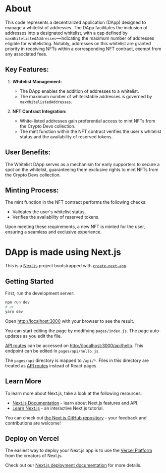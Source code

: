 # About

This code represents a decentralized application (DApp) designed to manage a whitelist of addresses. The DApp facilitates the inclusion of addresses into a designated whitelist, with a cap defined by `maxWhitelistedAddresses`—indicating the maximum number of addresses eligible for whitelisting. Notably, addresses on this whitelist are granted priority in receiving NFTs within a corresponding NFT contract, exempt from any associated fees.

## Key Features:

1. **Whitelist Management:**
   - The DApp enables the addition of addresses to a whitelist.
   - The maximum number of whitelistable addresses is governed by `maxWhitelistedAddresses`.

2. **NFT Contract Integration:**
   - White-listed addresses gain preferential access to mint NFTs from the Crypto Devs collection.
   - The mint function within the NFT contract verifies the user's whitelist status and the availability of reserved tokens.

## User Benefits:

The Whitelist DApp serves as a mechanism for early supporters to secure a spot on the whitelist, guaranteeing them exclusive rights to mint NFTs from the Crypto Devs collection.

## Minting Process:

The mint function in the NFT contract performs the following checks:
   - Validates the user's whitelist status.
   - Verifies the availability of reserved tokens.

Upon meeting these requirements, a new NFT is minted for the user, ensuring a seamless and exclusive experience.




# DApp is made using Next.js
This is a [Next.js](https://nextjs.org/) project bootstrapped with [`create-next-app`](https://github.com/vercel/next.js/tree/canary/packages/create-next-app).

## Getting Started

First, run the development server:

```bash
npm run dev
# or
yarn dev
```

Open [http://localhost:3000](http://localhost:3000) with your browser to see the result.

You can start editing the page by modifying `pages/index.js`. The page auto-updates as you edit the file.

[API routes](https://nextjs.org/docs/api-routes/introduction) can be accessed on [http://localhost:3000/api/hello](http://localhost:3000/api/hello). This endpoint can be edited in `pages/api/hello.js`.

The `pages/api` directory is mapped to `/api/*`. Files in this directory are treated as [API routes](https://nextjs.org/docs/api-routes/introduction) instead of React pages.

## Learn More

To learn more about Next.js, take a look at the following resources:

- [Next.js Documentation](https://nextjs.org/docs) - learn about Next.js features and API.
- [Learn Next.js](https://nextjs.org/learn) - an interactive Next.js tutorial.

You can check out [the Next.js GitHub repository](https://github.com/vercel/next.js/) - your feedback and contributions are welcome!

## Deploy on Vercel

The easiest way to deploy your Next.js app is to use the [Vercel Platform](https://vercel.com/new?utm_medium=default-template&filter=next.js&utm_source=create-next-app&utm_campaign=create-next-app-readme) from the creators of Next.js.

Check out our [Next.js deployment documentation](https://nextjs.org/docs/deployment) for more details.
